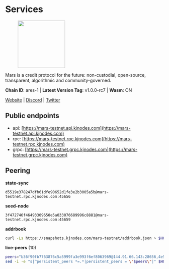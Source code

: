 # Services

<figure><img src="https://raw.githubusercontent.com/kj89/testnet_manuals/main/pingpub/logos/mars.png" width="150" alt=""><figcaption></figcaption></figure>

Mars is a credit protocol for the future: non-custodial,  open-source, transparent, algorithmic and community-governed.

**Chain ID**: ares-1 | **Latest Version Tag**: v1.0.0-rc7 | **Wasm**: ON

[Website](https://marsprotocol.io) | [Discord](https://discord.gg/marsprotocol) | [Twitter](https://twitter.com/mars_protocol)


## Public endpoints

* api: [https://mars-testnet.api.kjnodes.com](https://mars-testnet.api.kjnodes.com)
* rpc: [https://mars-testnet.rpc.kjnodes.com](https://mars-testnet.rpc.kjnodes.com)
* grpc: [https://mars-testnet.grpc.kjnodes.com](https://mars-testnet.grpc.kjnodes.com)

## Peering

**state-sync**

```text
d5519e378247dfb61dfe90652d1fe3e2b3005a5b@mars-testnet.rpc.kjnodes.com:45656
```

**seed-node**

```text
3f472746f46493309650e5a033076689996c8881@mars-testnet.rpc.kjnodes.com:45659
```

**addrbook**
```bash
curl -Ls https://snapshots.kjnodes.com/mars-testnet/addrbook.json > $HOME/.mars/config/addrbook.json
```

**live-peers** (10)
```bash
peers="b36f90fb7763876c5a5999fa3e993f6ef8063969@144.91.66.143:28656,4e58d31ab802dfc20beb398cf86efede5c7faf08@65.108.231.238:36656,e5577ecbf793ce92ce5993c4841a340a4c9db64b@65.108.204.119:46656,d5519e378247dfb61dfe90652d1fe3e2b3005a5b@65.109.68.190:45656,e6f449525b92a02a8ec882869bc27364a3e2a705@37.187.143.4:45656,8e25b81c1eef854e46f85101d3607c8774323098@104.131.0.19:20656,140249a417f4fc3e0c94726bbb4a58d2beaf3ebc@65.108.75.107:29656,aea09eb8f366e388ca74e3f3ffe6909d5c89d1b9@95.214.55.155:22656,92c3c938d39362d743c3d621619642fc81d5eb0e@91.230.110.200:45656,b3ce16f4a93365cd665801faaa1e43efe1994975@65.109.106.91:25656"
sed -i -e "s|^persistent_peers *=.*|persistent_peers = \"$peers\"|" $HOME/.mars/config/config.toml
```
